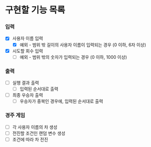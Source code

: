 # 구현할 기능 목록

### 입력

- [x] 사용자 이름 입력
  - [x] 예외 - 범위 밖 길이의 사용자 이름이 입력되는 경우 (0 이하, 6자 이상)
- [x] 시도할 회수 입력
  - [ ] 예외 - 범위 밖의 숫자가 입력되는 경우 (0 이하, 1000 이상)

### 출력

- [ ] 실행 결과 출력
  - [ ] 입력된 순서대로 출력
- [ ] 최종 우승자 출력
  - [ ] 우승자가 중복인 경우에, 입력된 순서대로 출력

### 경주 게임

- [ ] 각 사용자 이름의 차 생성
- [ ] 전진할 조건인 랜덤 변수 생성
- [ ] 조건에 따라 차 전진